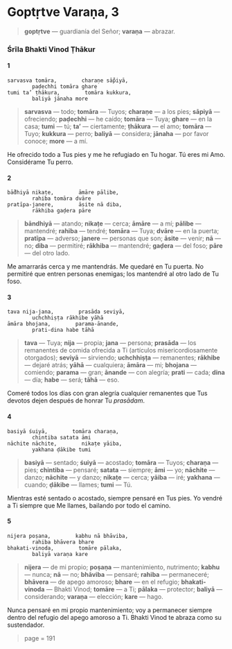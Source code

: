 # Goptṛtve Varaṇa, 3

> **goptṛtve** — guardianía del Señor; **varaṇa** — abrazar.

### Śrīla Bhakti Vinod Ṭhākur

#### 1

    sarvasva tomāra,        charaṇe sā̐piyā,
            paḍechhi tomāra ghare
    tumi ta’ ṭhākura,        tomāra kukkura,
            baliyā jānaha more

> **sarvasva** — todo; **tomāra** — Tuyos; **charaṇe** — a los pies; **sāpiyā** — ofreciendo; **paḍechhi** — he caído; **tomāra** — Tuya; **ghare** — en la casa; **tumi** — tú; **ta’** — ciertamente; **ṭhākura** — el amo; **tomāra** — Tuyo; **kukkura** — perro; **baliyā** — considera; **jānaha** — por favor conoce; **more** — a mí.

He ofrecido todo a Tus pies y me he refugiado en Tu hogar. Tú eres mi Amo. Considérame Tu perro.

#### 2

    bā̐dhiyā nikaṭe,        āmāre pālibe,
            rahiba tomāra dvāre
    pratīpa-janere,        āsite nā diba,
            rākhiba gaḍera pāre

> **bāndhiyā** — atando; **nikaṭe** — cerca; **āmāre** — a mí; **pālibe** — mantendré; **rahiba** — tendré; **tomāra** — Tuya; **dvāre** — en la puerta; **pratīpa** — adverso; **janere** — personas que son; **āsite** — venir; **nā** — no; **diba** — permitiré; **rākhiba** — mantendré; **gaḍera** — del foso; **pāre** — del otro lado.

Me amarrarás cerca y me mantendrás. Me quedaré en Tu puerta. No permitiré que entren personas enemigas; los mantendré al otro lado de Tu foso.

#### 3

    tava nija-jana,        prasāda seviyā,
            uchchhiṣṭa rākhibe yāhā
    āmāra bhojana,        parama-ānande,
            prati-dina habe tāhā

> **tava** — Tuya; **nija** — propia; **jana** — persona; **prasāda** — los remanentes de comida ofrecida a Ti (artículos misericordiosamente otorgados); **seviyā** — sirviendo; **uchchhiṣṭa** — remanentes; **rākhibe** — dejaré atrás; **yāhā** — cualquiera; **āmāra** — mi; **bhojana** — comiendo; **parama** — gran; **ānande** — con alegría; **prati** — cada; **dina** — día; **habe** — será; **tāhā** — eso.

Comeré todos los días con gran alegría cualquier remanentes que Tus devotos dejen después de honrar Tu *prasādam*.

#### 4

    basiyā śuiyā,        tomāra charaṇa,
            chintiba satata āmi
    nāchite nāchite,        nikaṭe yāiba,
            yakhana ḍākibe tumi

> **basiyā** — sentado; **śuiyā** — acostado; **tomāra** — Tuyos; **charaṇa** — pies; **chintiba** — pensaré; **satata** — siempre; **āmi** — yo; **nāchite** — danzo; **nāchite** — y danzo; **nikaṭe** — cerca; **yāiba** — iré; **yakhana** — cuando; **ḍākibe** — llames; **tumi** — Tú.

Mientras esté sentado o acostado, siempre pensaré en Tus pies. Yo vendré a Ti siempre que Me llames, bailando por todo el camino.

#### 5

    nijera poṣana,        kabhu nā bhāviba,
            rahiba bhāvera bhare
    bhakati-vinoda,        tomāre pālaka,
            baliyā varaṇa kare

> **nijera** — de mi propio; **poṣaṇa** — mantenimiento, nutrimento; **kabhu** — nunca; **nā** — no; **bhāviba** — pensaré; **rahiba** — permaneceré; **bhāvera** — de apego amoroso; **bhare** — en el refugio; **bhakati-vinoda** — Bhakti Vinod; **tomāre** — a Ti; **pālaka** — protector; **baliyā** — considerando; **varaṇa** — elección; **kare** — hago.

Nunca pensaré en mi propio mantenimiento; voy a permanecer siempre dentro del refugio del apego amoroso a Ti. Bhakti Vinod te abraza como su sustendador.


> page = 191
